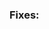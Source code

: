 <!--
	Thank you for showing interest in Phabfive.

	Please indicate the relevant feature request or bug report below.
    IF YOUR PULL REQUEST DOES NOT REFERENCE AN BUG REPORT OR
    FEATURE REQUEST, IT WILL BE MARKED AS INVALID AND CLOSED.
-->
### Fixes:

<!--
	Please include a sumary of the propsed changes below.

	Link to a Issue in the summary below
-->
